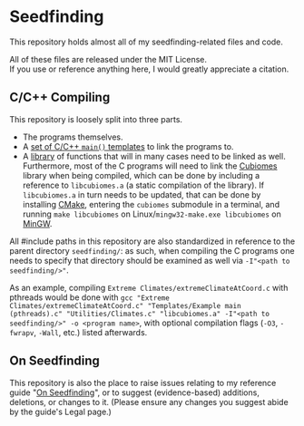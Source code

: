 # Seedfinding
This repository holds almost all of my seedfinding-related files and code.

All of these files are released under the MIT License.<br>
If you use or reference anything here, I would greatly appreciate a citation.

## C/C++ Compiling
This repository is loosely split into three parts.
- The programs themselves.
- A [set of C/C++ `main()` templates](./Templates) to link the programs to.
- A [library](./Utilities) of functions that will in many cases need to be linked as well.
Furthermore, most of the C programs will need to link the [Cubiomes](https://github.com/Cubitect/cubiomes) library when being compiled, which can be done by including a reference to `libcubiomes.a` (a static compilation of the library). If `libcubiomes.a` in turn needs to be updated, that can be done by installing [CMake](https://cmake.org/), entering the `cubiomes` submodule in a terminal, and running `make libcubiomes` on Linux/`mingw32-make.exe libcubiomes` on [MinGW](https://www.mingw-w64.org/).

All #include paths in this repository are also standardized in reference to the parent directory `seedfinding/`: as such, when compiling the C programs one needs to specify that directory should be examined as well via `-I"<path to seedfinding/>"`.

As an example, compiling `Extreme Climates/extremeClimateAtCoord.c` with pthreads would be done with
```gcc "Extreme Climates/extremeClimateAtCoord.c" "Templates/Example main (pthreads).c" "Utilities/Climates.c" "libcubiomes.a" -I"<path to seedfinding/>" -o <program name>```, with optional compilation flags (`-O3`, `-fwrapv`, `-Wall`, etc.) listed afterwards.

## On Seedfinding
This repository is also the place to raise issues relating to my reference guide "[On Seedfinding](https://docs.google.com/document/d/1V1wpuHcewQM3loxzVW0LQqASc17LkxeN6qugebkHkJ8)", or to suggest (evidence-based) additions, deletions, or changes to it. (Please ensure any changes you suggest abide by the guide's Legal page.)